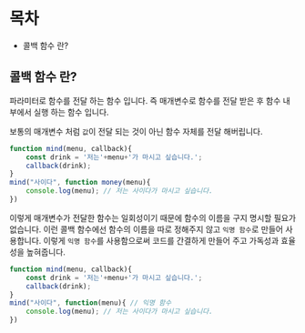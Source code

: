 # 목차
- 콜백 함수 란?



## 콜백 함수 란?
파라미터로 함수를 전달 하는 함수 입니다. 즉 매개변수로 함수를 전달 받은 후 함수 내부에서 실행 하는 함수 입니다.

보통의 매개변수 처럼 `값`이 전달 되는 것이 아닌 함수 자체를 전달 해버립니다.

```js
function mind(menu, callback){
    const drink = '저는'+menu+'가 마시고 싶습니다.';
    callback(drink);
}
mind("사이다", function money(menu){
    console.log(menu); // 저는 사이다가 마시고 싶습니다.
})
```
이렇게 매개변수가 전달한 함수는 일회성이기 때문에 함수의 이름을 구지 명시할 필요가 없습니다. 이런 콜백 함수에선 함수의 이름을 따로 정해주지 않고 `익명 함수`로 만들어 사용합니다.
이렇게 `익명 함수`를 사용함으로써 코드를 간결하게 만들어 주고 가독성과 효율성을 높혀줍니다.
```js
function mind(menu, callback){
    const drink = '저는'+menu+'가 마시고 싶습니다.';
    callback(drink);
}
mind("사이다", function(menu){ // 익명 함수
    console.log(menu); // 저는 사이다가 마시고 싶습니다.
})
```

